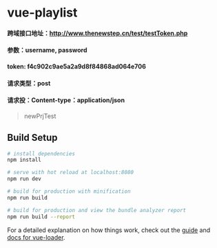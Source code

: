 # vue-playlist

#### 跨域接口地址：http://www.thenewstep.cn/test/testToken.php
#### 参数：username, password
#### token: f4c902c9ae5a2a9d8f84868ad064e706
#### 请求类型：post
#### 请求投：Content-type：application/json

> newPrjTest

## Build Setup

``` bash
# install dependencies
npm install

# serve with hot reload at localhost:8080
npm run dev

# build for production with minification
npm run build

# build for production and view the bundle analyzer report
npm run build --report
```

For a detailed explanation on how things work, check out the [guide](http://vuejs-templates.github.io/webpack/) and [docs for vue-loader](http://vuejs.github.io/vue-loader).
